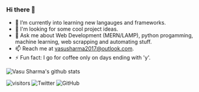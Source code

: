 ### Hi there 👋
- 🔭 I’m currently into learning new langauges and frameworks.
- 🌱 I'm looking for some cool project ideas.
- 💬 Ask me about Web Development (MERN/LAMP), python progamming, machine learning, web scrapping and automating stuff.
- 📫 Reach me at vasusharma2017@outlook.com.
- ⚡ Fun fact: I go for coffee only on days ending with 'y'.


![Vasu Sharma's github stats](https://github-readme-stats.vercel.app/api?username=vasusharma7&theme=dark&count_private=true)
<!-- &include_all_commits=true -->

![visitors](https://visitor-badge.laobi.icu/badge?page_id=vasusharma7.vasusharma7)
![Twitter](https://shields.io/twitter/follow/sharma_vasu_7?label=Follow)
![GitHub](https://shields.io/github/followers/vasusharma7?label=Follow)

